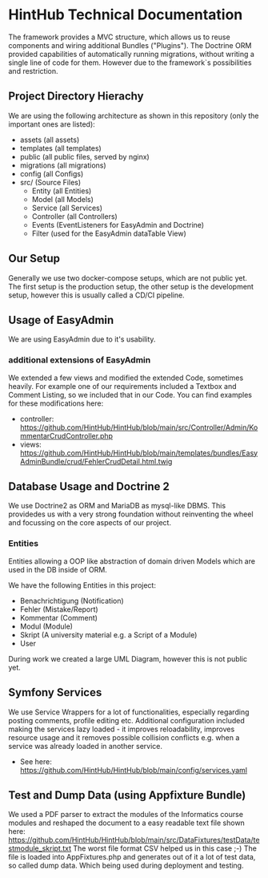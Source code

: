 # HintHub Technical Documentation
The framework provides a MVC structure, which allows us to reuse components and wiring additional Bundles ("Plugins").
The Doctrine ORM provided capabilities of automatically running migrations, without writing a single line of code for them. However due to the framework`s possibilities and restriction.

## Project Directory Hierachy 
We are using the following architecture as shown in this repository (only the important ones are listed):
- assets (all assets)
- templates (all templates)
- public (all public files, served by nginx)
- migrations (all migrations)
- config (all Configs)
- src/ (Source Files)
  - Entity (all Entities)
  - Model (all Models)
  - Service (all Services)
  - Controller (all Controllers)
  - Events (EventListeners for EasyAdmin and Doctrine)
  - Filter (used for the EasyAdmin dataTable View)


## Our Setup
Generally we use two docker-compose setups, which are not public yet. The first setup is the production setup, the other setup is the development setup, however this is usually called a CD/CI pipeline.

## Usage of EasyAdmin 
We are using EasyAdmin due to it's usability.
### additional extensions of EasyAdmin
We extended a few views and modified the extended Code, sometimes heavily. For example one of our requirements included a Textbox and Comment Listing, so we included that in our Code.
You can find examples for these modifications here:
- controller: https://github.com/HintHub/HintHub/blob/main/src/Controller/Admin/KommentarCrudController.php 
- views: https://github.com/HintHub/HintHub/blob/main/templates/bundles/EasyAdminBundle/crud/FehlerCrudDetail.html.twig

## Database Usage and Doctrine 2
We use Doctrine2 as ORM and MariaDB as mysql-like DBMS. This providedes us with a very strong foundation without reinventing the wheel and focussing on the core aspects of our project.

### Entities
Entities allowing a OOP like abstraction of domain driven Models which are used in the DB inside of ORM. 

We have the following Entities in this project:
- Benachrichtigung (Notification)
- Fehler (Mistake/Report)
- Kommentar (Comment)
- Modul (Module)
- Skript (A university material e.g. a Script of a Module)
- User

During work we created a large UML Diagram, however this is not public yet. 

## Symfony Services
We use Service Wrappers for a lot of functionalities, especially regarding posting comments, profile editing etc. 
Additional configuration included making the services lazy loaded - it improves reloadability,  improves resource usage and it removes possible collision conflicts e.g. when a service was already loaded in another service.
- See here: https://github.com/HintHub/HintHub/blob/main/config/services.yaml 

## Test and Dump Data (using Appfixture Bundle)
We used a PDF parser to extract the modules of the Informatics course modules and reshaped the document to a easy readable text file shown here: https://github.com/HintHub/HintHub/blob/main/src/DataFixtures/testData/testmodule_skript.txt
The worst file format CSV helped us in this case ;-) The file is loaded into AppFixtures.php and generates out of it a lot of test data, so called dump data. Which being used during deployment and testing.
